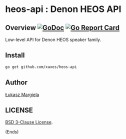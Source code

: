 # heos-api : Denon HEOS API

## Overview [![GoDoc](https://godoc.org/github.com/xaxes/heos-api?status.svg)](https://godoc.org/github.com/xaxes/heos-api) [![Go Report Card](https://goreportcard.com/badge/github.com/xaxes/heos-api)](https://goreportcard.com/report/github.com/xaxes/heos-api)

Low-level API for Denon HEOS speaker family.

## Install

```bash
go get github.com/xaxes/heos-api
```

## Author

[Łukasz Margiela](https://twitter.com/xaxees)

## LICENSE

[BSD 3-Clause License](LICENSE).

(Ends)
